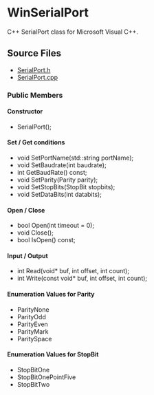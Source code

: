WinSerialPort
=============

C++ SerialPort class for Microsoft Visual C++.

## Source Files

* [SerialPort.h](https://github.com/takamin/WinSerialPort/blob/master/SerialPort.h)
* [SerialPort.cpp](https://github.com/takamin/WinSerialPort/blob/master/src/SerialPort.cpp)

### Public Members

#### Constructor

* SerialPort();

#### Set / Get conditions

* void SetPortName(std::string portName);
* void SetBaudrate(int baudrate);
* int GetBaudRate() const;
* void SetParity(Parity parity);
* void SetStopBits(StopBit stopbits);
* void SetDataBits(int databits);

#### Open / Close

* bool Open(int timeout = 0);
* void Close();
* bool IsOpen() const;

#### Input / Output

* int Read(void\* buf, int offset, int count);
* int Write(const void\* buf, int offset, int count);

#### Enumeration Values for Parity

* ParityNone
* ParityOdd
* ParityEven
* ParityMark
* ParitySpace

#### Enumeration Values for StopBit

* StopBitOne
* StopBitOnePointFive
* StopBitTwo
